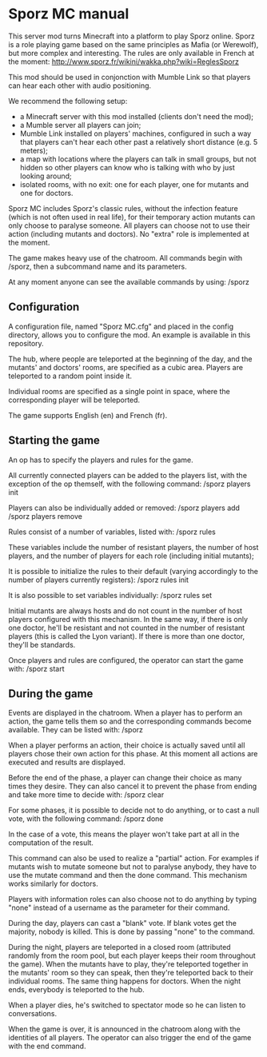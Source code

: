 Sporz MC manual
===============

This server mod turns Minecraft into a platform to play Sporz online. Sporz is a
role playing game based on the same principles as Mafia (or Werewolf), but more
complex and interesting. The rules are only available in French at the moment:
    http://www.sporz.fr/wikini/wakka.php?wiki=ReglesSporz

This mod should be used in conjonction with Mumble Link so that players can hear
each other with audio positioning.

We recommend the following setup:
- a Minecraft server with this mod installed (clients don't need the mod);
- a Mumble server all players can join;
- Mumble Link installed on players' machines, configured in such a way that
players can't hear each other past a relatively short distance (e.g. 5 meters);
- a map with locations where the players can talk in small groups, but not
hidden so other players can know who is talking with who by just looking around;
- isolated rooms, with no exit: one for each player, one for mutants and one for
doctors.


Sporz MC includes Sporz's classic rules, without the infection feature (which is
not often used in real life), for their temporary action mutants can only choose
to paralyse someone. All players can choose not to use their action (including
mutants and doctors). No "extra" role is implemented at the moment.


The game makes heavy use of the chatroom. All commands begin with /sporz, then a
subcommand name and its parameters.

At any moment anyone can see the available commands by using:
    /sporz




Configuration
-------------

A configuration file, named "Sporz MC.cfg" and placed in the config directory,
allows you to configure the mod. An example is available in this repository.

The hub, where people are teleported at the beginning of the day, and the
mutants' and doctors' rooms, are specified as a cubic area. Players are
teleported to a random point inside it.

Individual rooms are specified as a single point in space, where the
corresponding player will be teleported.

The game supports English (en) and French (fr).




Starting the game
-----------------

An op has to specify the players and rules for the game.

All currently connected players can be added to the players list, with the
exception of the op themself, with the following command:
    /sporz players init

Players can also be individually added or removed:
    /sporz players add <name>
    /sporz players remove <name>

Rules consist of a number of variables, listed with:
    /sporz rules

These variables include the number of resistant players, the number of host
players, and the number of players for each role (including initial mutants);

It is possible to initialize the rules to their default (varying accordingly to
the number of players currently registers):
    /sporz rules init

It is also possible to set variables individually:
    /sporz rules set <variable> <number>

Initial mutants are always hosts and do not count in the number of host players
configured with this mechanism. In the same way, if there is only one doctor,
he'll be resistant and not counted in the number of resistant players (this is
called the Lyon variant). If there is more than one doctor, they'll be
standards.


Once players and rules are configured, the operator can start the game with:
    /sporz start




During the game
---------------

Events are displayed in the chatroom. When a player has to perform an action,
the game tells them so and the corresponding commands become available. They can
be listed with:
    /sporz

When a player performs an action, their choice is actually saved until all
players chose their own action for this phase. At this moment all actions are
executed and results are displayed.

Before the end of the phase, a player can change their choice as many times they
desire. They can also cancel it to prevent the phase from ending and take more
time to decide with:
    /sporz clear


For some phases, it is possible to decide not to do anything, or to cast a null
vote, with the following command:
    /sporz done

In the case of a vote, this means the player won't take part at all in the
computation of the result.

This command can also be used to realize a "partial" action. For examples if
mutants wish to mutate someone but not to paralyse anybody, they have to use the
mutate command and then the done command. This mechanism works similarly for
doctors.

Players with information roles can also choose not to do anything by typing
"none" instead of a username as the parameter for their command.


During the day, players can cast a "blank" vote. If blank votes get the
majority, nobody is killed. This is done by passing "none" to the command.


During the night, players are teleported in a closed room (attributed randomly
from the room pool, but each player keeps their room throughout the game). When
the mutants have to play, they're teleported together in the mutants' room so
they can speak, then they're teleported back to their individual rooms. The same
thing happens for doctors. When the night ends, everybody is teleported to the
hub.


When a player dies, he's switched to spectator mode so he can listen to
conversations.


When the game is over, it is announced in the chatroom along with the identities
of all players. The operator can also trigger the end of the game with the end
command.
